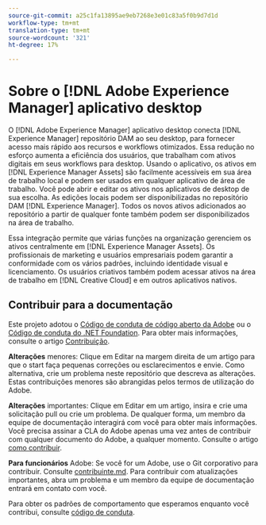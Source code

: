 ```yaml
---
source-git-commit: a25c1fa13895ae9eb7268e3e01c83a5f0b9d7d1d
workflow-type: tm+mt
translation-type: tm+mt
source-wordcount: '321'
ht-degree: 17%

---
```

# Sobre o [!DNL Adobe Experience Manager] aplicativo desktop

O [!DNL Adobe Experience Manager] aplicativo desktop conecta [!DNL Experience Manager] repositório DAM ao seu desktop, para fornecer acesso mais rápido aos recursos e workflows otimizados. Essa redução no esforço aumenta a eficiência dos usuários, que trabalham com ativos digitais em seus workflows para desktop. Usando o aplicativo, os ativos em [!DNL Experience Manager Assets] são facilmente acessíveis em sua área de trabalho local e podem ser usados em qualquer aplicativo de área de trabalho. Você pode abrir e editar os ativos nos aplicativos de desktop de sua escolha. As edições locais podem ser disponibilizadas no repositório DAM [!DNL Experience Manager]. Todos os novos ativos adicionados ao repositório a partir de qualquer fonte também podem ser disponibilizados na área de trabalho.

Essa integração permite que várias funções na organização gerenciem os ativos centralmente em [!DNL Experience Manager Assets]. Os profissionais de marketing e usuários empresariais podem garantir a conformidade com os vários padrões, incluindo identidade visual e licenciamento. Os usuários criativos também podem acessar ativos na área de trabalho em [!DNL Creative Cloud] e em outros aplicativos nativos.

## Contribuir para a documentação

Este projeto adotou o [Código de conduta de código aberto da Adobe](code-of-conduct.md) ou o [Código de conduta do .NET Foundation](https://dotnetfoundation.org/code-of-conduct). Para obter mais informações, consulte o artigo [Contribuição](contributing.md).

**Alterações** menores: Clique em Editar na margem direita de um artigo para que o start faça pequenas correções ou esclarecimentos e envie. Como alternativa, crie um problema neste repositório que descreva as alterações. Estas contribuições menores são abrangidas pelos termos de utilização do Adobe.

**Alterações** importantes: Clique em Editar em um artigo, insira e crie uma solicitação pull ou crie um problema. De qualquer forma, um membro da equipe de documentação interagirá com você para obter mais informações. Você precisa assinar a CLA do Adobe apenas uma vez antes de contribuir com qualquer documento do Adobe, a qualquer momento. Consulte o artigo [como contribuir](contributing.md).

**Para funcionários** Adobe: Se você for um Adobe, use o Git corporativo para contribuir. Consulte [contribuinte.md](contributing.md). Para contribuir com atualizações importantes, abra um problema e um membro da equipe de documentação entrará em contato com você.

Para obter os padrões de comportamento que esperamos enquanto você contribui, consulte [código de conduta](code-of-conduct.md).
